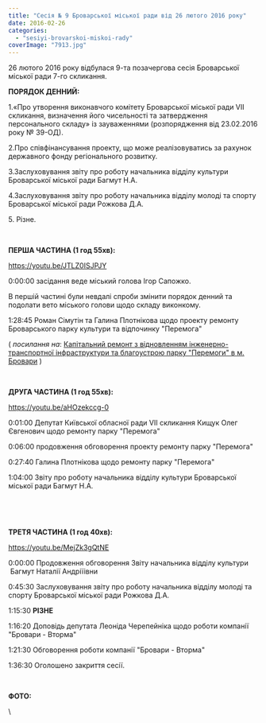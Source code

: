 ```yaml
---
title: "Сесія № 9 Броварської міської ради від 26 лютого 2016 року"
date: 2016-02-26
categories: 
  - "sesiyi-brovarskoi-miskoi-rady"
coverImage: "7913.jpg"
---
```


26 лютого 2016 року відбулася 9-та позачергова сесія Броварської міської ради 7-го скликання.<!--more-->

**ПОРЯДОК ДЕННИЙ:**

1.«Про утворення виконавчого комітету Броварської міської ради VII скликання, визначення його чисельності та затвердження персонального складу» із зауваженнями (розпорядження від 23.02.2016 року № 39-ОД).

2.Про співфінансування проекту, що може реалізовуватись за рахунок державного фонду регіонального розвитку.

3.Заслуховування звіту про роботу начальника відділу культури Броварської міської ради Багмут Н.А.

4.Заслуховування звіту про роботу начальника відділу молоді та спорту Броварської міської ради Рожкова Д.А.

5\. Різне.

 

**ПЕРША ЧАСТИНА (1 год 55хв):**

https://youtu.be/JTLZ0ISJPJY

0:00:00 засідання веде міський голова Ігор Сапожко.

В першій частині були невдалі спроби змінити порядок денний та подолати вето міського голови щодо складу виконкому.

1:28:45 Роман Сімутін та Галина Плотнікова щодо проекту ремонту Броварського парку культури та відпочинку "Перемога"

( _посилання на_: [Капітальний ремонт з відновленням інженерно-транспортної інфраструктури та благоустрою парку "Перемоги" в м. Бровари](http://dfrr.minregion.gov.ua/Project-annotation?PROJT=5472) )

 

**ДРУГА ЧАСТИНА (1 год 55хв):**

https://youtu.be/aHOzekccg-0

0:01:00 Депутат Київської обласної ради VII скликання Кищук Олег Євгенович щодо ремонту парку "Перемога"

0:06:00 продовження обговорення проекту ремонту парку "Перемога"

0:27:40 Галина Плотнікова щодо ремонту парку "Перемога"

1:04:00 Звіту про роботу начальника відділу культури Броварської міської ради Багмут Н.А.

 

 

**ТРЕТЯ ЧАСТИНА (1 год 40хв):**

https://youtu.be/MejZk3gQtNE

0:00:00 Продовження обговорення Звіту начальника відділу культури  Багмут Наталії Андріїівни

0:45:30 Заслуховування звіту про роботу начальника відділу молоді та спорту Броварської міської ради Рожкова Д.А.

1:15:30 **РІЗНЕ**

1:16:20 Доповідь депутата Леоніда Черепейніка щодо роботи компанії "Бровари - Вторма"

1:21:30 Обговорення роботи компанії "Бровари - Вторма"

1:36:30 Оголошено закриття сесії.

 

**ФОТО:**

\
